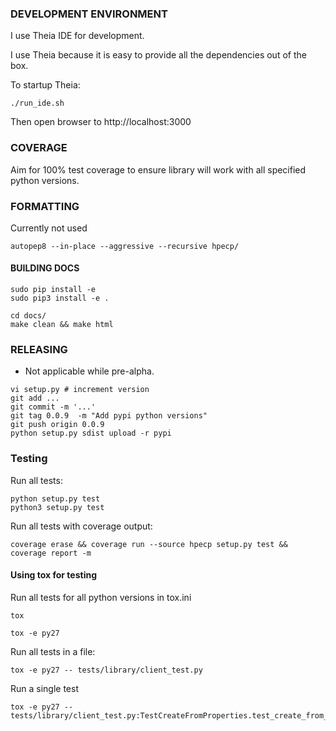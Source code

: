 ### DEVELOPMENT ENVIRONMENT

I use Theia IDE for development. 

I use Theia because it is easy to provide all the dependencies out of the box.

To startup Theia:

```
./run_ide.sh 
```

Then open browser to http://localhost:3000

### COVERAGE

Aim for 100% test coverage to ensure library will work with all specified python versions.

### FORMATTING

Currently not used

```
autopep8 --in-place --aggressive --recursive hpecp/
```

#### BUILDING DOCS

```
sudo pip install -e
sudo pip3 install -e .

cd docs/
make clean && make html
```

### RELEASING

 - Not applicable while pre-alpha.

```
vi setup.py # increment version
git add ...
git commit -m '...'
git tag 0.0.9  -m "Add pypi python versions"
git push origin 0.0.9 
python setup.py sdist upload -r pypi
```
### Testing

Run all tests:

```
python setup.py test
python3 setup.py test
```

Run all tests with coverage output:

```
coverage erase && coverage run --source hpecp setup.py test && coverage report -m
```

#### Using tox for testing

Run all tests for all python versions in tox.ini

```
tox
```

```
tox -e py27
```

Run all tests in a file:

```
tox -e py27 -- tests/library/client_test.py
```

Run a single test

```
tox -e py27 -- tests/library/client_test.py:TestCreateFromProperties.test_create_from_config_file_factory_method
```
